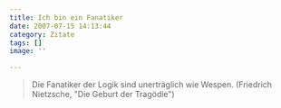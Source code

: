 ```yaml
---
title: Ich bin ein Fanatiker
date: 2007-07-15 14:13:44
category: Zitate
tags: []
image: ''

---
```


> Die Fanatiker der Logik sind unerträglich wie Wespen. (Friedrich Nietzsche, "Die Geburt der Tragödie")

